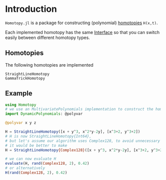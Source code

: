 # Introduction

`Homotopy.jl` is a package for constructing (polynomial) [homotopies](https://en.wikipedia.org/wiki/Homotopy) ``H(x,t)``.

Each implemented homotopy has the same [Interface](@ref) so that you can switch easily between
different homotopy types.

## Homotopies

The following homotopies are implemented
```@docs
StraightLineHomotopy
GammaTrickHomotopy
```

## Example
```julia
using Homotopy
# we use an MultivariatePolynomials implementation to construct the homotopy.
import DynamicPolynomials: @polyvar

@polyvar x y z

H = StraightLineHomotopy([x + y^3, x^2*y-2y], [x^3+2, y^3+2])
# H is now StraightLineHomotopy{Int64},
# but let's assume our algorithm uses Complex128, to avoid unnecessary conversions
# it would be better to make
H = StraightLineHomotopy{Complex128}([x + y^3, x^2*y-2y], [x^3+2, y^3+2])

# we can now evaluate H
evaluate(H, rand(Complex128, 2), 0.42)
# or alternatively
H(rand(Complex128, 2), 0.42)
```

